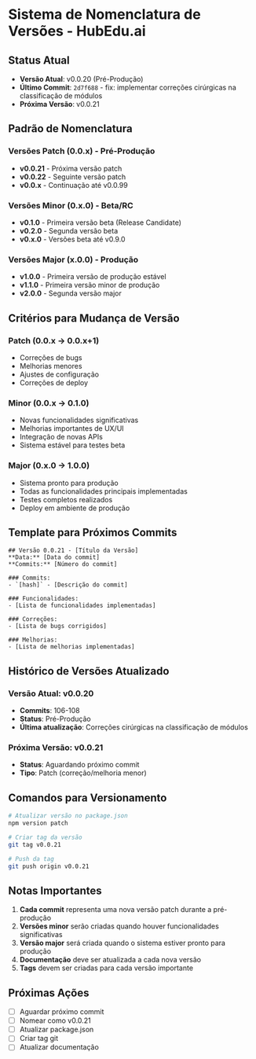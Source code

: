 # Sistema de Nomenclatura de Versões - HubEdu.ai

## Status Atual
- **Versão Atual**: v0.0.20 (Pré-Produção)
- **Último Commit**: `2d7f688` - fix: implementar correções cirúrgicas na classificação de módulos
- **Próxima Versão**: v0.0.21

## Padrão de Nomenclatura

### Versões Patch (0.0.x) - Pré-Produção
- **v0.0.21** - Próxima versão patch
- **v0.0.22** - Seguinte versão patch
- **v0.0.x** - Continuação até v0.0.99

### Versões Minor (0.x.0) - Beta/RC
- **v0.1.0** - Primeira versão beta (Release Candidate)
- **v0.2.0** - Segunda versão beta
- **v0.x.0** - Versões beta até v0.9.0

### Versões Major (x.0.0) - Produção
- **v1.0.0** - Primeira versão de produção estável
- **v1.1.0** - Primeira versão minor de produção
- **v2.0.0** - Segunda versão major

## Critérios para Mudança de Versão

### Patch (0.0.x → 0.0.x+1)
- Correções de bugs
- Melhorias menores
- Ajustes de configuração
- Correções de deploy

### Minor (0.0.x → 0.1.0)
- Novas funcionalidades significativas
- Melhorias importantes de UX/UI
- Integração de novas APIs
- Sistema estável para testes beta

### Major (0.x.0 → 1.0.0)
- Sistema pronto para produção
- Todas as funcionalidades principais implementadas
- Testes completos realizados
- Deploy em ambiente de produção

## Template para Próximos Commits

```
## Versão 0.0.21 - [Título da Versão]
**Data:** [Data do commit]
**Commits:** [Número do commit]

### Commits:
- `[hash]` - [Descrição do commit]

### Funcionalidades:
- [Lista de funcionalidades implementadas]

### Correções:
- [Lista de bugs corrigidos]

### Melhorias:
- [Lista de melhorias implementadas]
```

## Histórico de Versões Atualizado

### Versão Atual: v0.0.20
- **Commits**: 106-108
- **Status**: Pré-Produção
- **Última atualização**: Correções cirúrgicas na classificação de módulos

### Próxima Versão: v0.0.21
- **Status**: Aguardando próximo commit
- **Tipo**: Patch (correção/melhoria menor)

## Comandos para Versionamento

```bash
# Atualizar versão no package.json
npm version patch

# Criar tag da versão
git tag v0.0.21

# Push da tag
git push origin v0.0.21
```

## Notas Importantes

1. **Cada commit** representa uma nova versão patch durante a pré-produção
2. **Versões minor** serão criadas quando houver funcionalidades significativas
3. **Versão major** será criada quando o sistema estiver pronto para produção
4. **Documentação** deve ser atualizada a cada nova versão
5. **Tags** devem ser criadas para cada versão importante

## Próximas Ações

- [ ] Aguardar próximo commit
- [ ] Nomear como v0.0.21
- [ ] Atualizar package.json
- [ ] Criar tag git
- [ ] Atualizar documentação
